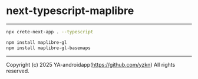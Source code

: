 # next-typescript-maplibre

---

```bash
npx crete-next-app . --typescript

npm install maplibre-gl
npm install maplibre-gl-basemaps
```

---

Copyright (c) 2025 YA-androidapp(https://github.com/yzkn) All rights reserved.
